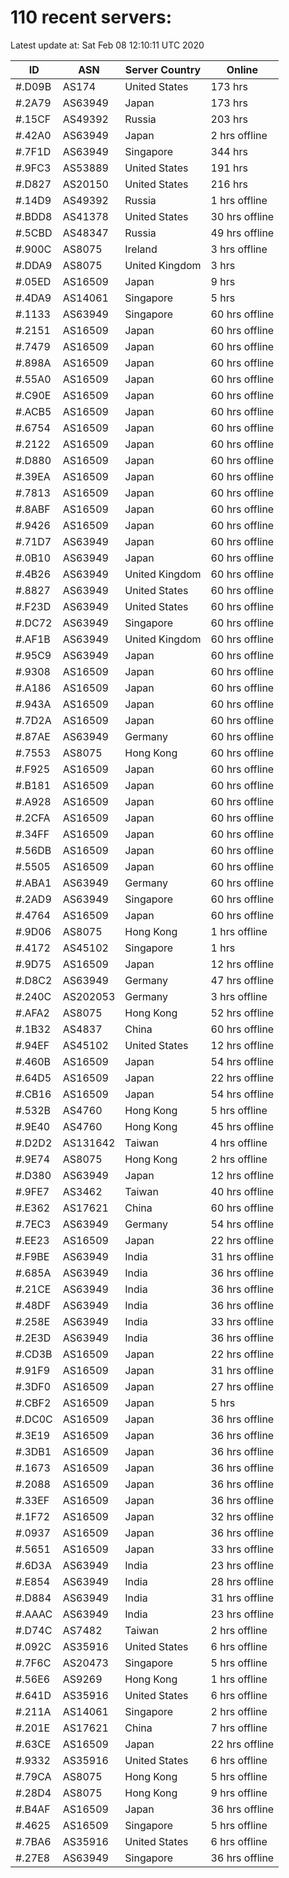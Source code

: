 # 110 recent servers:

Latest update at: Sat Feb 08 12:10:11 UTC 2020

| ID | ASN | Server Country | Online |
| -- | --- | -------------- | ------ |
| #.D09B | AS174 | United States | 173 hrs |
| #.2A79 | AS63949 | Japan | 173 hrs |
| #.15CF | AS49392 | Russia | 203 hrs |
| #.42A0 | AS63949 | Japan | 2 hrs offline |
| #.7F1D | AS63949 | Singapore | 344 hrs |
| #.9FC3 | AS53889 | United States | 191 hrs |
| #.D827 | AS20150 | United States | 216 hrs |
| #.14D9 | AS49392 | Russia | 1 hrs offline |
| #.BDD8 | AS41378 | United States | 30 hrs offline |
| #.5CBD | AS48347 | Russia | 49 hrs offline |
| #.900C | AS8075 | Ireland | 3 hrs offline |
| #.DDA9 | AS8075 | United Kingdom | 3 hrs |
| #.05ED | AS16509 | Japan | 9 hrs |
| #.4DA9 | AS14061 | Singapore | 5 hrs |
| #.1133 | AS63949 | Singapore | 60 hrs offline |
| #.2151 | AS16509 | Japan | 60 hrs offline |
| #.7479 | AS16509 | Japan | 60 hrs offline |
| #.898A | AS16509 | Japan | 60 hrs offline |
| #.55A0 | AS16509 | Japan | 60 hrs offline |
| #.C90E | AS16509 | Japan | 60 hrs offline |
| #.ACB5 | AS16509 | Japan | 60 hrs offline |
| #.6754 | AS16509 | Japan | 60 hrs offline |
| #.2122 | AS16509 | Japan | 60 hrs offline |
| #.D880 | AS16509 | Japan | 60 hrs offline |
| #.39EA | AS16509 | Japan | 60 hrs offline |
| #.7813 | AS16509 | Japan | 60 hrs offline |
| #.8ABF | AS16509 | Japan | 60 hrs offline |
| #.9426 | AS16509 | Japan | 60 hrs offline |
| #.71D7 | AS63949 | Japan | 60 hrs offline |
| #.0B10 | AS63949 | Japan | 60 hrs offline |
| #.4B26 | AS63949 | United Kingdom | 60 hrs offline |
| #.8827 | AS63949 | United States | 60 hrs offline |
| #.F23D | AS63949 | United States | 60 hrs offline |
| #.DC72 | AS63949 | Singapore | 60 hrs offline |
| #.AF1B | AS63949 | United Kingdom | 60 hrs offline |
| #.95C9 | AS63949 | Japan | 60 hrs offline |
| #.9308 | AS16509 | Japan | 60 hrs offline |
| #.A186 | AS16509 | Japan | 60 hrs offline |
| #.943A | AS16509 | Japan | 60 hrs offline |
| #.7D2A | AS16509 | Japan | 60 hrs offline |
| #.87AE | AS63949 | Germany | 60 hrs offline |
| #.7553 | AS8075 | Hong Kong | 60 hrs offline |
| #.F925 | AS16509 | Japan | 60 hrs offline |
| #.B181 | AS16509 | Japan | 60 hrs offline |
| #.A928 | AS16509 | Japan | 60 hrs offline |
| #.2CFA | AS16509 | Japan | 60 hrs offline |
| #.34FF | AS16509 | Japan | 60 hrs offline |
| #.56DB | AS16509 | Japan | 60 hrs offline |
| #.5505 | AS16509 | Japan | 60 hrs offline |
| #.ABA1 | AS63949 | Germany | 60 hrs offline |
| #.2AD9 | AS63949 | Singapore | 60 hrs offline |
| #.4764 | AS16509 | Japan | 60 hrs offline |
| #.9D06 | AS8075 | Hong Kong | 1 hrs offline |
| #.4172 | AS45102 | Singapore | 1 hrs |
| #.9D75 | AS16509 | Japan | 12 hrs offline |
| #.D8C2 | AS63949 | Germany | 47 hrs offline |
| #.240C | AS202053 | Germany | 3 hrs offline |
| #.AFA2 | AS8075 | Hong Kong | 52 hrs offline |
| #.1B32 | AS4837 | China | 60 hrs offline |
| #.94EF | AS45102 | United States | 12 hrs offline |
| #.460B | AS16509 | Japan | 54 hrs offline |
| #.64D5 | AS16509 | Japan | 22 hrs offline |
| #.CB16 | AS16509 | Japan | 54 hrs offline |
| #.532B | AS4760 | Hong Kong | 5 hrs offline |
| #.9E40 | AS4760 | Hong Kong | 45 hrs offline |
| #.D2D2 | AS131642 | Taiwan | 4 hrs offline |
| #.9E74 | AS8075 | Hong Kong | 2 hrs offline |
| #.D380 | AS63949 | Japan | 12 hrs offline |
| #.9FE7 | AS3462 | Taiwan | 40 hrs offline |
| #.E362 | AS17621 | China | 60 hrs offline |
| #.7EC3 | AS63949 | Germany | 54 hrs offline |
| #.EE23 | AS16509 | Japan | 22 hrs offline |
| #.F9BE | AS63949 | India | 31 hrs offline |
| #.685A | AS63949 | India | 36 hrs offline |
| #.21CE | AS63949 | India | 36 hrs offline |
| #.48DF | AS63949 | India | 36 hrs offline |
| #.258E | AS63949 | India | 33 hrs offline |
| #.2E3D | AS63949 | India | 36 hrs offline |
| #.CD3B | AS16509 | Japan | 22 hrs offline |
| #.91F9 | AS16509 | Japan | 31 hrs offline |
| #.3DF0 | AS16509 | Japan | 27 hrs offline |
| #.CBF2 | AS16509 | Japan | 5 hrs |
| #.DC0C | AS16509 | Japan | 36 hrs offline |
| #.3E19 | AS16509 | Japan | 36 hrs offline |
| #.3DB1 | AS16509 | Japan | 36 hrs offline |
| #.1673 | AS16509 | Japan | 36 hrs offline |
| #.2088 | AS16509 | Japan | 36 hrs offline |
| #.33EF | AS16509 | Japan | 36 hrs offline |
| #.1F72 | AS16509 | Japan | 32 hrs offline |
| #.0937 | AS16509 | Japan | 36 hrs offline |
| #.5651 | AS16509 | Japan | 33 hrs offline |
| #.6D3A | AS63949 | India | 23 hrs offline |
| #.E854 | AS63949 | India | 28 hrs offline |
| #.D884 | AS63949 | India | 31 hrs offline |
| #.AAAC | AS63949 | India | 23 hrs offline |
| #.D74C | AS7482 | Taiwan | 2 hrs offline |
| #.092C | AS35916 | United States | 6 hrs offline |
| #.7F6C | AS20473 | Singapore | 5 hrs offline |
| #.56E6 | AS9269 | Hong Kong | 1 hrs offline |
| #.641D | AS35916 | United States | 6 hrs offline |
| #.211A | AS14061 | Singapore | 2 hrs offline |
| #.201E | AS17621 | China | 7 hrs offline |
| #.63CE | AS16509 | Japan | 22 hrs offline |
| #.9332 | AS35916 | United States | 6 hrs offline |
| #.79CA | AS8075 | Hong Kong | 5 hrs offline |
| #.28D4 | AS8075 | Hong Kong | 9 hrs offline |
| #.B4AF | AS16509 | Japan | 36 hrs offline |
| #.4625 | AS16509 | Singapore | 5 hrs offline |
| #.7BA6 | AS35916 | United States | 6 hrs offline |
| #.27E8 | AS63949 | Singapore | 36 hrs offline |

